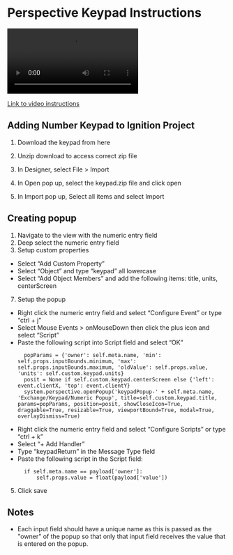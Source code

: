 # Perspective Keypad Instructions

<video src="https://user-images.githubusercontent.com/169707/126715420-991ad821-9ac8-4b66-b79e-e0966e0f3a89.mp4](https://drive.google.com/file/d/1IrF9fL5koWxKHQgli-_z-RLbuA8fXXw6/view?usp=sharing" controls="controls" style="max-width: 730px;">
</video>

[Link to video instructions](https://drive.google.com/file/d/1IrF9fL5koWxKHQgli-_z-RLbuA8fXXw6/view?usp=sharing)

## Adding Number Keypad to Ignition Project
1. Download the keypad from here
2. Unzip download to access correct zip file

3. In Designer, select File > Import

4. In Open pop up, select the keypad.zip file and click open

5. In Import pop up, Select all items and select Import

## Creating popup
1. Navigate to the view with the numeric entry field
2. Deep select the numeric entry field
3. Setup custom properties
  - Select “Add Custom Property”
  - Select “Object” and type “keypad” all lowercase
  - Select “Add Object Members” and add the following items:
		title, units, centerScreen
		
7. Setup the popup
  - Right click the numeric entry field and select “Configure Event” or type “ctrl + j”
  - Select Mouse Events > onMouseDown then click the plus icon and select “Script”
  - Paste the following script into Script field and select “OK”
    ```
      popParams = {'owner': self.meta.name, 'min': self.props.inputBounds.minimum, 'max': self.props.inputBounds.maximum, 'oldValue': self.props.value, 'units': self.custom.keypad.units}
      posit = None if self.custom.keypad.centerScreen else {'left': event.clientX, 'top': event.clientY}
      system.perspective.openPopup('keypadPopup-' + self.meta.name, 'Exchange/Keypad/Numeric Popup', title=self.custom.keypad.title, params=popParams, position=posit, showCloseIcon=True, draggable=True, resizable=True, viewportBound=True, modal=True, overlayDismiss=True)
    ```
  - Right click the numeric entry field and select “Configure Scripts” or type “ctrl + k”
  - Select “+ Add Handler”
  - Type “keypadReturn” in the Message Type field
  - Paste the following script in the Script field:
    ```
      if self.meta.name == payload['owner']:
  		  self.props.value = float(payload['value'])
    ```
5. Click save

## Notes
* Each input field should have a unique name as this is passed as the "owner" of the popup so that only that input field receives the value that is entered on the popup.
